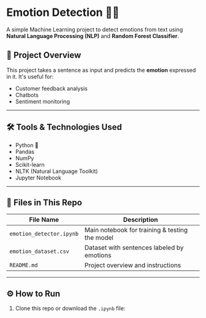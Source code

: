 # Emotion Detection 💬🧠

A simple Machine Learning project to detect emotions from text using **Natural Language Processing (NLP)** and **Random Forest Classifier**.

## 📌 Project Overview

This project takes a sentence as input and predicts the **emotion** expressed in it. It's useful for:
- Customer feedback analysis
- Chatbots
- Sentiment monitoring

---

## 🛠️ Tools & Technologies Used

- Python 🐍
- Pandas
- NumPy
- Scikit-learn
- NLTK (Natural Language Toolkit)
- Jupyter Notebook

---

## 📂 Files in This Repo

| File Name               | Description                                   |
|------------------------|-----------------------------------------------|
| `emotion_detector.ipynb` | Main notebook for training & testing the model |
| `emotion_dataset.csv`    | Dataset with sentences labeled by emotions    |
| `README.md`              | Project overview and instructions              |

---

## ⚙️ How to Run

1. Clone this repo or download the `.ipynb` file:
